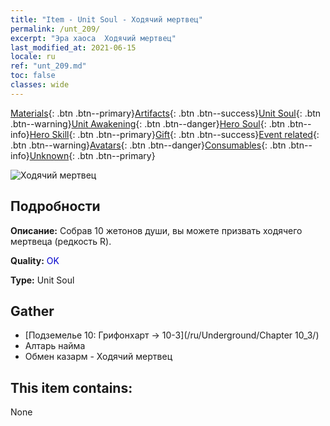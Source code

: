```yaml
---
title: "Item - Unit Soul - Ходячий мертвец"
permalink: /unt_209/
excerpt: "Эра хаоса  Ходячий мертвец"
last_modified_at: 2021-06-15
locale: ru
ref: "unt_209.md"
toc: false
classes: wide
---
```

 [Materials](/ItemsRU/){: .btn .btn--primary}[Artifacts](/ItemsRU/Artifacts/){: .btn .btn--success}[Unit Soul](/ItemsRU/UnitSoul/){: .btn .btn--warning}[Unit Awakening](/ItemsRU/UnitAwakening/){: .btn .btn--danger}[Hero Soul](/ItemsRU/HeroSoul/){: .btn .btn--info}[Hero Skill](/ItemsRU/HeroSkill/){: .btn .btn--primary}[Gift](/ItemsRU/Gift/){: .btn .btn--success}[Event related](/ItemsRU/Events/){: .btn .btn--warning}[Avatars](/ItemsRU/Avatars/){: .btn .btn--danger}[Consumables](/ItemsRU/Consumables/){: .btn .btn--info}[Unknown](/ItemsRU/Unknown/){: .btn .btn--primary}

 ![Ходячий мертвец](/images/u/ti_jiangshi.jpg)

## Подробности
 **Описание:** Собрав 10 жетонов души, вы можете призвать ходячего мертвеца (редкость R).

 **Quality:** <span style="color: #0000CD">OK</span>

 **Type:** Unit Soul

## Gather

*    [Подземелье 10: Грифонхарт -> 10-3](/ru/Underground/Chapter 10_3/) 
*    Алтарь найма 
*    Обмен казарм - Ходячий мертвец 

## This item contains:

  None

